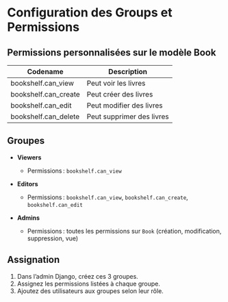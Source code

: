 # Configuration des Groups et Permissions

## Permissions personnalisées sur le modèle Book

| Codename      | Description                |
|---------------|----------------------------|
| bookshelf.can_view   | Peut voir les livres     |
| bookshelf.can_create | Peut créer des livres    |
| bookshelf.can_edit   | Peut modifier des livres |
| bookshelf.can_delete | Peut supprimer des livres|

## Groupes

- **Viewers**  
  - Permissions : `bookshelf.can_view`

- **Editors**  
  - Permissions : `bookshelf.can_view`, `bookshelf.can_create`, `bookshelf.can_edit`

- **Admins**  
  - Permissions : toutes les permissions sur `Book` (création, modification, suppression, vue)

## Assignation

1. Dans l’admin Django, créez ces 3 groupes.
2. Assignez les permissions listées à chaque groupe.
3. Ajoutez des utilisateurs aux groupes selon leur rôle.
